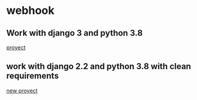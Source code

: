 # webhook 
## Work with django 3 and python 3.8

[proyect](mysite/)

## work with django 2.2 and python 3.8 with clean requirements

[new proyect](webhookml/)
